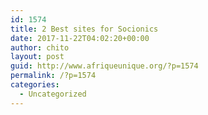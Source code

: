 ```yaml
---
id: 1574
title: 2 Best sites for Socionics
date: 2017-11-22T04:02:20+00:00
author: chito
layout: post
guid: http://www.afriqueunique.org/?p=1574
permalink: /?p=1574
categories:
  - Uncategorized
---
```

